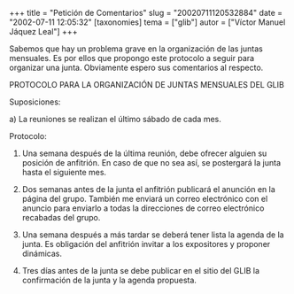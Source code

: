 +++
title = "Petición de Comentarios"
slug = "20020711120532884"
date = "2002-07-11 12:05:32"
[taxonomies]
tema = ["glib"]
autor = ["Víctor Manuel Jáquez Leal"]
+++

Sabemos que hay un problema grave en la organización de las juntas
mensuales. Es por ellos que propongo este protocolo a seguir para
organizar una junta. Obviamente espero sus comentarios al respecto.

<!-- more -->
PROTOCOLO PARA LA ORGANIZACIÓN DE JUNTAS MENSUALES DEL GLIB

Suposiciones:

a)  La reuniones se realizan el último sábado de cada mes.

Protocolo:

1.  Una semana después de la última reunión, debe ofrecer alguien su
    posición de anfitrión. En caso de que no sea así, se postergará la
    junta hasta el siguiente mes.

2.  Dos semanas antes de la junta el anfitrión publicará el anunción en
    la página del grupo. También me enviará un correo electrónico con el
    anuncio para enviarlo a todas la direcciones de correo electrónico
    recabadas del grupo.

3.  Una semana después a más tardar se deberá tener lista la agenda de
    la junta. Es obligación del anfitrión invitar a los expositores y
    proponer dinámicas.

4.  Tres días antes de la junta se debe publicar en el sitio del GLIB la
    confirmación de la junta y la agenda propuesta.

